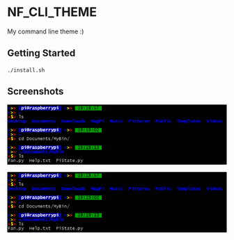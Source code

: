 # NF_CLI_THEME
 My command line theme :)

## Getting Started

```
./install.sh
```

## Screenshots

 ![image](https://github.com/NumbFish-Luo/NF_CLI_THEME/blob/master/p0.png)

 ![image](https://github.com/NumbFish-Luo/NF_CLI_THEME/blob/master/p0.png)

